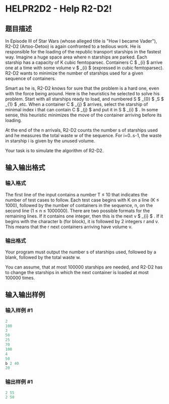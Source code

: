 # HELPR2D2 - Help R2-D2!

## 题目描述

 In Episode III of Star Wars (whose alleged title is "How I became Vader"), R2-D2 (Artoo-Detoo) is again confronted to a tedious work. He is responsible for the loading of the republic transport starships in the fastest way. Imagine a huge space area where n starships are parked. Each starship has a capacity of K cubic femtoparsec. Containers C $ _{i} $ arrive one at a time with some volume v $ _{i} $ (expressed in cubic femtoparsec). R2-D2 wants to minimize the number of starships used for a given sequence of containers.

Smart as he is, R2-D2 knows for sure that the problem is a hard one, even with the force being around. Here is the heuristics he selected to solve his problem. Start with all starships ready to load, and numbered S $ _{0} $ ,S $ _{1} $ ,etc. When a container C $ _{j} $ arrives, select the starship of minimal index i that can contain C $ _{j} $ and put it in S $ _{i} $ . In some sense, this heuristic minimizes the move of the container arriving before its loading.

At the end of the n arrivals, R2-D2 counts the number s of starships used and he measures the total waste w of the sequence. For i=0..s-1, the waste in starship i is given by the unused volume.

Your task is to simulate the algorithm of R2-D2.

## 输入输出格式

### 输入格式

 The first line of the input contains a number T ≤ 10 that indicates the number of test cases to follow. Each test case begins with K on a line (K ≤ 1000), followed by the number of containers in the sequence, n, on the second line (1 ≤ n ≤ 1000000). There are two possible formats for the remaining lines. If it contains one integer, then this is the next v $ _{i} $ . If it begins with the character b (for block), it is followed by 2 integers r and v. This means that the r next containers arriving have volume v.

### 输出格式

 Your program must output the number s of starships used, followed by a blank, followed by the total waste w.

You can assume, that at most 100000 starships are needed, and R2-D2 has to change the starships in which the next container is loaded at most 100000 times.

## 输入输出样例

### 输入样例 #1

```cpp
2
100
3
50
25
70
100
4
50
b 2 40
20
```


### 输出样例 #1

```cpp
2 55
2 50
```


